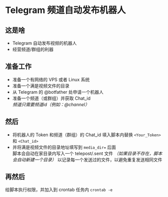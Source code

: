 # Telegram 频道自动发布机器人
## 这是啥
- Telegram 自动发布视频的机器人
- 经营频道/群组的利器

## 准备工作
- 准备一个有网络的 VPS 或者 Linux 系统
- 准备一个满是视频文件的目录
- 从 Telegram 的 @botfather 处申请一个机器人
- 准备一个频道（或群组）并获取 Chat_id  
*频道只需要频道id（例如：@channel）*

## 然后
- 将机器人的 Token 和频道（群组）的 Chat_id 填入脚本内替换 `<Your_Token>` 和 `<Chat_id>` 
- 并将满是视频文件的目录地址填写到 `media_dir=` 后面  
脚本会自动在家目录内写入一个 telepost/.sent 文件 *（如果目录不存在，脚本会自动新建一个目录）* 以记录每一个发送过的文件，以避免重复发送相同文件

## 再然后
给脚本执行权限，并加入到 crontab 任务内
`crontab -e`
